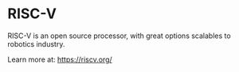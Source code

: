 # RISC-V


RISC-V is an open source processor, with great options scalables to robotics industry.

Learn more at: https://riscv.org/
